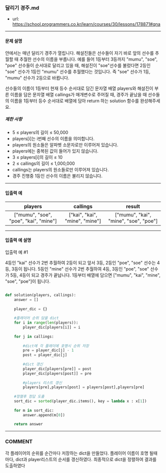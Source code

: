 ### 달리기 경주.md

 - url: https://school.programmers.co.kr/learn/courses/30/lessons/178871#qna
 
 --------
 
#### 문제 설명
얀에서는 매년 달리기 경주가 열립니다. 해설진들은 선수들이 자기 바로 앞의 선수를 추월할 때 추월한 선수의 이름을 부릅니다. 예를 들어 1등부터 3등까지 "mumu", "soe", "poe" 선수들이 순서대로 달리고 있을 때, 해설진이 "soe"선수를 불렀다면 2등인 "soe" 선수가 1등인 "mumu" 선수를 추월했다는 것입니다. 즉 "soe" 선수가 1등, "mumu" 선수가 2등으로 바뀝니다.

선수들의 이름이 1등부터 현재 등수 순서대로 담긴 문자열 배열 players와 해설진이 부른 이름을 담은 문자열 배열 callings가 매개변수로 주어질 때, 경주가 끝났을 때 선수들의 이름을 1등부터 등수 순서대로 배열에 담아 return 하는 solution 함수를 완성해주세요.



##### 제한 사항
 - 5 ≤ players의 길이 ≤ 50,000
  - players[i]는 i번째 선수의 이름을 의미합니다.
  - players의 원소들은 알파벳 소문자로만 이루어져 있습니다.
  - players에는 중복된 값이 들어가 있지 않습니다.
  - 3 ≤ players[i]의 길이 ≤ 10
 - 2 ≤ callings의 길이 ≤ 1,000,000
  - callings는 players의 원소들로만 이루어져 있습니다.
  - 경주 진행중 1등인 선수의 이름은 불리지 않습니다.
--------
 
#### 입출력 예
|players|callings|result|
|:---:|:---:|:---:|
|["mumu", "soe", "poe", "kai", "mine"]|["kai", "kai", "mine", "mine"]|["mumu", "kai", "mine", "soe", "poe"]|
 
--------

#### 입출력 예 설명
입출력 예 #1

4등인 "kai" 선수가 2번 추월하여 2등이 되고 앞서 3등, 2등인 "poe", "soe" 선수는 4등, 3등이 됩니다. 5등인 "mine" 선수가 2번 추월하여 4등, 3등인 "poe", "soe" 선수가 5등, 4등이 되고 경주가 끝납니다. 1등부터 배열에 담으면 ["mumu", "kai", "mine", "soe", "poe"]이 됩니다.

```python

def solution(players, callings):
    answer = []
    
    player_dic = {}
    
    #플레이어 순위 담을 dict
    for i in range(len(players)):
        player_dic[players[i]] = i
        
    for j in callings:
        
        #dict에 각 플레이에 호명시 순위 저장
        pre = player_dic[j] - 1
        post = player_dic[j]
        
        #dict 갱신
        player_dic[players[pre]] = post
        player_dic[players[post]] = pre
        
        #players 리스트 갱신
        players[pre],players[post] = players[post],players[pre]
        
    #정렬후 정답 도출        
    sort_dic = sorted(player_dic.items(), key = lambda x : x[1])
        
    for m in sort_dic:
        answer.append(m[0])
        
    return answer

```

------
### COMMENT
각 플레이어의 순위를 순간마다 저장하는 dict을 만들었다.
플레이어 이름이 호명 될때마다, dict과 player리스트의 순서를 갱신하였다.
최종적으로 dict을 정렬하여 결과를 도출하였다

